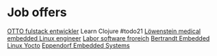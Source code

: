 # Job offers

[OTTO fulstack entwickler](https://www.stepstone.de/stellenangebote--Fullstack-Software-Entwickler-Clojure-Navigation-von-otto-de-w-m-d-Hamburg-Otto-GmbH-Co-KG--11616972-inline.html?rltr=35_10_25_seorl_m_1_0_0_0_0_0) Learn Clojure #todo21
[Löwenstein medical embedded Linux engineer](https://loewensteinmedical.com/de-de/karriere/stellenangebote/Entwickler-Embedded-Software-Linux-Embedded-Linux-Engineer-de-j955.html)
[Labor software froreich](https://labor-froreich.softgarden.io/job/47170185?l=de)
[Bertrandt Embedded Linux Yocto](https://bertrandtgroup.onlyfy.jobs/job/qckeq6wmfuu95ujydt5y535hwy6kh47)
[Eppendorf Embedded Systems](https://eppendorf.wd3.myworkdayjobs.com/en-US/Eppendorf/job/Hamburg/Software-Engineer--m-w-d--Embedded-UIs_R8823)

